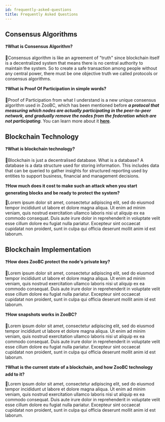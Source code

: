 ```yaml
---
id: frequently-asked-questions
title: Frequently Asked Questions
---
```


## Consensus Algorithms

❓**What is Consensus Algorithm?**

💬Consensus algorithm is like an agreement of "truth" since blockchain itself is a decentralized system that means there is no central authority to maintain the system. So to create a safe transaction among people without any central power, there must be one objective truth we called protocols or consensus algorithms.

❓**What is Proof Of Participation in simple words?**

💬Proof of Participation from what I understand is a new unique consensus algorithm used in ZooBC, which has been mentioned before ***a protocol that measuring which nodes are actually participating in the peer-to-peer network, and gradually remove the nodes from the federation which are not participating***. You can learn more about it [**here**](https://blogchainzoo.com/proof-of-participation/).

## Blockchain Technology

❓**What is blockchain technology?**

💬Blockchain is just a decentralised database. What is a database? A database is a data structure used for storing information. This includes data that can be queried to gather insights for structured reporting used by entities to support business, financial and management decisions.

❓**How much does it cost to make such an attack when you start generating blocks and be ready to protect the system?**

💬Lorem ipsum dolor sit amet, consectetur adipiscing elit, sed do eiusmod tempor incididunt ut labore et dolore magna aliqua. Ut enim ad minim veniam, quis nostrud exercitation ullamco laboris nisi ut aliquip ex ea commodo consequat. Duis aute irure dolor in reprehenderit in voluptate velit esse cillum dolore eu fugiat nulla pariatur. Excepteur sint occaecat cupidatat non proident, sunt in culpa qui officia deserunt mollit anim id est laborum.

## Blockchain Implementation

❓**How does ZooBC protect the node's private key?**

💬Lorem ipsum dolor sit amet, consectetur adipiscing elit, sed do eiusmod tempor incididunt ut labore et dolore magna aliqua. Ut enim ad minim veniam, quis nostrud exercitation ullamco laboris nisi ut aliquip ex ea commodo consequat. Duis aute irure dolor in reprehenderit in voluptate velit esse cillum dolore eu fugiat nulla pariatur. Excepteur sint occaecat cupidatat non proident, sunt in culpa qui officia deserunt mollit anim id est laborum.

❓**How snapshots works in ZooBC?**

💬Lorem ipsum dolor sit amet, consectetur adipiscing elit, sed do eiusmod tempor incididunt ut labore et dolore magna aliqua. Ut enim ad minim veniam, quis nostrud exercitation ullamco laboris nisi ut aliquip ex ea commodo consequat. Duis aute irure dolor in reprehenderit in voluptate velit esse cillum dolore eu fugiat nulla pariatur. Excepteur sint occaecat cupidatat non proident, sunt in culpa qui officia deserunt mollit anim id est laborum.

❓**What is the current state of a blockchain, and how ZooBC technology add to it?**

💬Lorem ipsum dolor sit amet, consectetur adipiscing elit, sed do eiusmod tempor incididunt ut labore et dolore magna aliqua. Ut enim ad minim veniam, quis nostrud exercitation ullamco laboris nisi ut aliquip ex ea commodo consequat. Duis aute irure dolor in reprehenderit in voluptate velit esse cillum dolore eu fugiat nulla pariatur. Excepteur sint occaecat cupidatat non proident, sunt in culpa qui officia deserunt mollit anim id est laborum.

